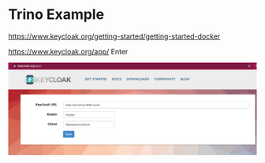 # Trino Example


https://www.keycloak.org/getting-started/getting-started-docker


https://www.keycloak.org/app/ 
Enter

![img.png](img.png)